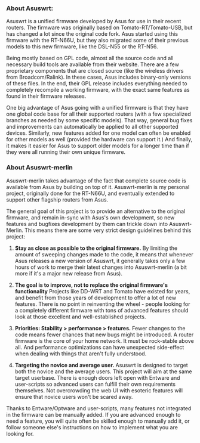 ### About Asuswrt:

Asuswrt is a unified firmware developed by Asus for use in their recent routers.  The firmware was originally based on Tomato-RT/Tomato-USB, but has changed a lot since the original code fork.  Asus started using this firmware with the RT-N66U, but they also migrated some of their previous models to this new firmware, like the DSL-N55 or the RT-N56.

Being mostly based on GPL code, almost all the source code and all necessary build tools are available from their website.  There are a few proprietary components that are closed source (like the wireless drivers from Broadcom/Ralink).  In these cases, Asus includes binary-only versions of these files.  In the end, their GPL release includes everything needed to completely recompile a working firmware, with the exact same features as found in their firmware releases.

One big advantage of Asus going with a unified firmware is that they have one global code base for all their supported routers (with a few specialized branches as needed by some specific models).  That way, general bug fixes and improvements can automatically be applied to all other supported devices.  Similarly, new features added for one model can often be enabled for other models as well (provided the hardware can support it.)  And finally, it makes it easier for Asus to support older models for a longer time than if they were all running their own unique firmware.

### About Asuswrt-merlin

Asuswrt-merlin takes advantage of the fact that complete source code is available from Asus by building on top of it.  Asuswrt-merlin is my personal project, originally done for the RT-N66U, and eventually extended to support other flagship routers from Asus.

The general goal of this project is to provide an alternative to the original firmware, and remain in-sync with Asus's own development, so new features and bugfixes development by them can trickle down into Asuswrt-Merlin.  This means there are some very strict design guidelines behind this project:

1. **Stay as close as possible to the original firmware.**  By limiting the amount of sweeping changes made to the code, it means that whenever Asus releases a new version of Asuswrt, it generally takes only a few hours of work to merge their latest changes into Asuswrt-merlin (a bit more if it's a major new release from Asus).

2. **The goal is to improve, not to replace the original firmware's functionality**  Projects like DD-WRT and Tomato have existed for years, and benefit from those years of development to offer a lot of new features.  There is no point in reinventing the wheel - people looking for a completely different firmware with tons of advanced features should look at those excellent and well-established projects.

3. **Priorities: Stability > performance > features.**  Fewer changes to the code means fewer chances that new bugs might be introduced.  A router firmware is the core of your home network.  It must be rock-stable above all.  And performance optimizations can have unexpected side-effect when dealing with things that aren't fully understood.

4. **Targeting the novice and average user.** Asuswrt is designed to target both the novice and the average users.  This project will aim at the same target userbase.  There is enough doors left open with Entware and user-scripts so advanced users can fulfill their own requirements themselves.  Not overcrowding the web UI with esoteric features will ensure that novice users won't be scared away.


Thanks to Entware/Optware and user-scripts, many features not integrated in the firmware can be manually added.  If you are advanced enough to need a feature, you will quite often be skilled enough to manually add it, or follow someone else's instructions on how to implement what you are looking for.

